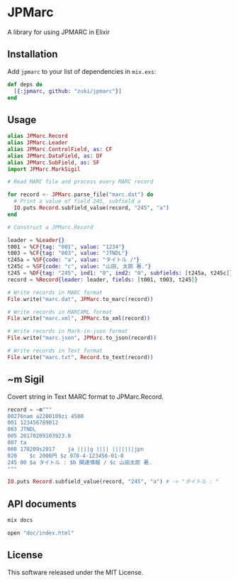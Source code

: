 # JPMarc

A library for using JPMARC in Elixir

## Installation

Add `jpmarc` to your list of dependencies in `mix.exs`:

```elixir
def deps do
  [{:jpmarc, github: "zuki/jpmarc"}]
end
```

## Usage

````elixir
alias JPMarc.Record
alias JPMarc.Leader
alias JPMarc.ControlField, as: CF
alias JPMarc.DataField, as: DF
alias JPMarc.SubField, as: SF
import JPMarc.MarkSigil

# Read MARC file and process every MARC record

for record <- JPMarc.parse_file("marc.dat") do
  # Print a value of field 245, subfield a
  IO.puts Record.subfield_value(record, "245", "a")
end

# Construct a JPMarc.Record

leader = %Leader{}
t001 = %CF{tag: "001", value: "1234"}
t003 = %CF{tag: "003", value: "JTNDL"}
t245a = %SF{code: "a", value: "タイトル /"}
t245c = %SF{code: "c", value: "山田, 太郎 著."}
t245 = %DF{tag: "245", ind1: "0", ind2: "0", subfields: [t245a, t245c]}
record = %Record{leader: leader, fields: [t001, t003, t245]}

# Write records in MARC format
File.write("marc.dat", JPMarc.to_marc(record))

# Write records in MARCXML format
File.write("marc.xml", JPMarc.to_xml(record))

# Write records in Mark-in-json format
File.write("marc.json", JPMarc.to_json(record))

# Write records in Text format
File.write("marc.txt", Record.to_text(record))
````

## ~m Sigil

Covert string in Text MARC format to JPMarc.Record.

````elixir
record = ~m"""
00276nam a2200109zi 4500
001 123456789012
003 JTNDL
005 20170209103923.0
007 ta
008 170209s2017    ja ||||g |||| |||||||jpn
020    $c 2000円 $z 978-4-123456-01-0
245 00 $a タイトル : $b 関連情報 / $c 山田太郎 著.
"""

IO.puts Record.subfield_value(record, "245", "a") # -> "タイトル : "
````

## API documents

````elixir
mix docs

open "doc/index.html"
````

## License

This software released under the MIT License.
